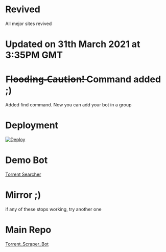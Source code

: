# Revived
All mejor sites revived
# Updated on 31th March 2021 at 3:35PM GMT
# F̶l̶o̶o̶d̶i̶n̶g̶-̶C̶a̶u̶t̶i̶o̶n̶!̶ Command added ;)
Added find command. Now you can add your bot in a group
# Deployment
[![Deploy](https://www.herokucdn.com/deploy/button.svg)](https://dashboard.heroku.com/new?template=https://github.com/devillD/Torrent-Searcher/tree/main)

# Demo Bot
[Torrent Searcher](https://t.me/trntsrcbot)

# Mirror ;)
if any of these stops working, try another one

# Main Repo
[Torrent_Scraper_Bot](https://github.com/thehamkercat/Torrent_Scraper_Bot/tree/master)

